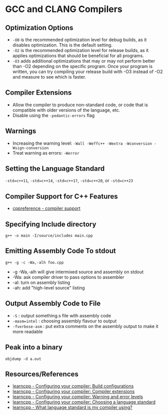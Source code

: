 # GCC and CLANG Compilers

## Optimization Options
* `-O0` is the recommended optimization level for debug builds, as it disables optimization. This is the default setting.
* `-O2` is the recommended optimization level for release builds, as it applies optimizations that should be beneficial for all programs.
* `-O3` adds additional optimizations that may or may not perform better than -O2 depending on the specific program. Once your program is written, you can try compiling your release build with -O3 instead of -O2 and measure to see which is faster.


## Compiler Extensions
* Allow the compiler to produce non-standard code, or code that is compatible with older versions of the language, etc.
* Disable using the `-pedantic-errors` flag 

## Warnings
* Increasing the warning level: `-Wall -Weffc++ -Wextra -Wconversion -Wsign-conversion`
* Treat warning as errors: `-Werror`

## Setting the Language Standard
`-std=c++11`, `-std=c++14`, `-std=c++17`, `-std=c++20`, or `-std=c++23`

## Compiler Support for C++ Features
* [cppreference - compiler support](https://en.cppreference.com/w/cpp/compiler_support )

## Specifying Include directory
`g++ -o main -I/source/includes main.cpp`

## Emitting Assembly Code To stdout
`g++ -g -c -Wa,-alh foo.cpp`
* -g -Wa,-alh will give intermixed source and assembly on stdout
* -Wa: ask compiler driver to pass options to assembler
* -al: turn on assembly listing
* -ah: add "high-level source" listing


## Output Assembly Code to File
* `-S` : output something.s file with assembly code
* `-masm=intel` : choosing assembly flavour to output
* `-fverbose-asm` : put extra comments on the assembly output to make it more readable


## Peak into a binary
`objdump -d a.out`


## Resources/References
* [learncpp - Configuring your compiler: Build configurations](https://www.learncpp.com/cpp-tutorial/configuring-your-compiler-build-configurations/)
* [learncpp - Configuring your compiler: Compiler extensions](https://www.learncpp.com/cpp-tutorial/configuring-your-compiler-compiler-extensions/)
* [learncpp - Configuring your compiler: Warning and error levels](https://www.learncpp.com/cpp-tutorial/configuring-your-compiler-warning-and-error-levels/)
* [learncpp - Configuring your compiler: Choosing a language standard](https://www.learncpp.com/cpp-tutorial/configuring-your-compiler-choosing-a-language-standard/)
* [learncpp - What language standard is my compiler using?](https://www.learncpp.com/cpp-tutorial/what-language-standard-is-my-compiler-using/)
